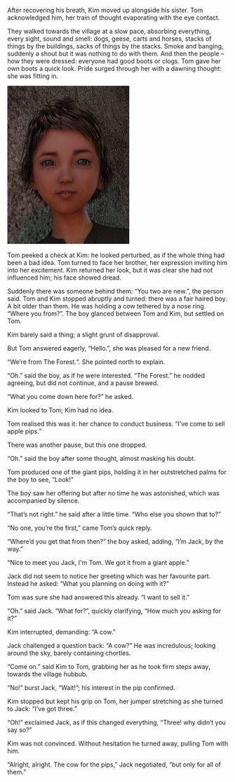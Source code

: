 After recovering his breath, Kim moved up alongside his sister. Tom acknowledged him, her train of thought evaporating with the eye contact.

They walked towards the village at a slow pace, absorbing everything, every sight, sound and smell: dogs, geese, carts and horses, stacks of things by the buildings, sacks of things by the stacks. Smoke and banging, suddenly a shout but it was nothing to do with them. And then the people – how they were dressed: everyone had good boots or clogs. Tom gave her own boots a quick look. Pride surged through her with a dawning thought: she was fitting in.

![](TomThumb/tomthumb2mugshot_small.png)

Tom peeked a check at Kim: he looked perturbed, as if the whole thing had been a bad idea. Tom turned to face her brother, her expression inviting him into her excitement. Kim returned her look, but it was clear she had not influenced him; his face showed dread.

Suddenly there was someone behind them: “You two are new.”, the person said. Tom and Kim stopped abruptly and turned: there was a fair haired boy. A bit older than them. He was holding a cow tethered by a nose ring. “Where you from?”. The boy glanced between Tom and Kim, but settled on Tom.

Kim barely said a thing; a slight grunt of disapproval.

But Tom answered eagerly, “Hello.”, she was pleased for a new friend.

“We’re from The Forest.“. She pointed north to explain.

“Oh.” said the boy, as if he were interested. “The Forest.” he nodded agreeing, but did not continue, and a pause brewed.

“What you come down here for?” he asked.

Kim looked to Tom; Kim had no idea.

Tom realised this was it: her chance to conduct business. “I’ve come to sell apple pips.”

There was another pause, but this one dropped.

“Oh.” said the boy after some thought, almost masking his doubt.

Tom produced one of the giant pips, holding it in her outstretched palms for the boy to see, “Look!”

The boy saw her offering but after no time he was astonished, which was accompanied by silence.

“That’s not right.” he said after a little time. “Who else you shown that to?”

“No one, you’re the first,” came Tom’s quick reply.

“Where’d you get that from then?” the boy asked, adding, “I’m Jack, by the way.”

“Nice to meet you Jack, I'm Tom. We got it from a giant apple.”

Jack did not seem to notice her greeting which was her favourite part. Instead he asked: “What you planning on doing with it?”

Tom was sure she had answered this already. “I want to sell it.”

“Oh.” said Jack. “What for?”, quickly clarifying, “How much you asking for it?”

Kim interrupted, demanding: “A cow.”

Jack challenged a question back: “A cow?” He was incredulous; looking around the sky, barely containing chortles.

“Come on.” said Kim to Tom, grabbing her as he took firm steps away, towards the village hubbub.

“No!” burst Jack, “Wait!”; his interest in the pip confirmed.

Kim stopped but kept his grip on Tom, her jumper stretching as she turned to Jack: “I’ve got three.”

“Oh!” exclaimed Jack, as if this changed everything, “Three! why didn’t you say so?”

Kim was not convinced. Without hesitation he turned away, pulling Tom with him.

“Alright, alright. The cow for the pips,” Jack negotiated, “but only for all of them.”
